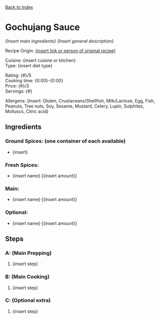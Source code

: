 [Back to Index](/index.md)

# Gochujang Sauce
*{Insert main ingredients}*
*{Insert general description}*

Recipe Origin: [{insert link or person of original recipe}](https://www.loveandlemons.com/gochujang-sauce/)

Cuisine: {insert cuisine or kitchen}  
Type: {insert diet type}  

Rating: {#}/5  
Cooking time: {0:00}-{0:00}  
Price: {#}/3  
Servings: {#}  

Allergens: {insert: Gluten, Crustaceans/Shellfish, Milk/Lactose, Egg, Fish, Peanuts, Tree nuts, Soy, Sesame, Mustard, Celery, Lupin, Sulphites, Molluscs, Citric acid}

## Ingredients
### Ground Spices: (one container of each available)
- {insert}


### Fresh Spices:
- {insert name} [{insert amount}]

### Main:
- {insert name} [{insert amount}]

### Optional:
- {insert name} [{insert amount}]

## Steps

### A: (Main Prepping)
1. {insert step}


### B: (Main Cooking)
1. {insert step}

### C: (Optional extra)
1. {insert step}

